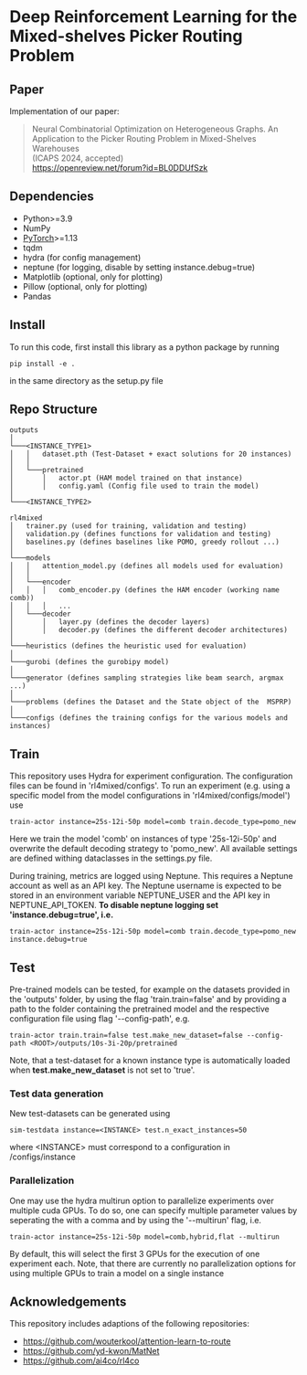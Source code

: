 # Deep Reinforcement Learning for the Mixed-shelves Picker Routing Problem


## Paper 

Implementation of our paper:


> Neural Combinatorial Optimization on Heterogeneous Graphs. An Application to the Picker Routing Problem in Mixed-Shelves Warehouses <br> 
(ICAPS 2024, accepted)<br>
https://openreview.net/forum?id=BL0DDUfSzk


## Dependencies

* Python>=3.9
* NumPy
* [PyTorch](http://pytorch.org/)>=1.13
* tqdm
* hydra (for config management)
* neptune (for logging, disable by setting instance.debug=true)
* Matplotlib (optional, only for plotting)
* Pillow (optional, only for plotting)
* Pandas



## Install
To run this code, first install this library as a python package by running 

```
pip install -e .
```
in the same directory as the setup.py file


## Repo Structure

```
outputs
│
└───<INSTANCE_TYPE1>
│   │   dataset.pth (Test-Dataset + exact solutions for 20 instances)
│   │
│   └───pretrained
│       │   actor.pt (HAM model trained on that instance)
│       │   config.yaml (Config file used to train the model)
│   
└───<INSTANCE_TYPE2>

rl4mixed
│   trainer.py (used for training, validation and testing)
│   validation.py (defines functions for validation and testing)    
│   baselines.py (defines baselines like POMO, greedy rollout ...)   
│
└───models
│   │   attention_model.py (defines all models used for evaluation)
│   │
│   └───encoder 
│   │   │   comb_encoder.py (defines the HAM encoder (working name comb))
│   │   │   ...
│   └───decoder 
│       │   layer.py (defines the decoder layers)
│       │   decoder.py (defines the different decoder architectures)
│   
└───heuristics (defines the heuristic used for evaluation)
│
└───gurobi (defines the gurobipy model)
│
└───generator (defines sampling strategies like beam search, argmax ...)
│
└───problems (defines the Dataset and the State object of the  MSPRP)
│
└───configs (defines the training configs for the various models and instances)
```




## Train 

This repository uses Hydra for experiment configuration. The configuration files can be found in 'rl4mixed/configs'. To run an experiment (e.g. using a specific model from the model configurations in 'rl4mixed/configs/model') use

```
train-actor instance=25s-12i-50p model=comb train.decode_type=pomo_new
```

Here we train the model 'comb' on instances of type '25s-12i-50p' and overwrite the default decoding strategy to 'pomo_new'. All available settings are defined withing dataclasses in the settings.py file. 

During training, metrics are logged using Neptune. This requires a Neptune account as well as an API key. The Neptune username is expected to be stored in an environment variable NEPTUNE_USER and the API key in NEPTUNE_API_TOKEN. **To disable neptune logging set 'instance.debug=true', i.e.**

```
train-actor instance=25s-12i-50p model=comb train.decode_type=pomo_new instance.debug=true
```

## Test

Pre-trained models can be tested, for example on the datasets provided in the 'outputs' folder, by using the flag 'train.train=false' and by providing a path to the folder containing the pretrained model and the respective configuration file using flag '--config-path', e.g.

```
train-actor train.train=false test.make_new_dataset=false --config-path <ROOT>/outputs/10s-3i-20p/pretrained
```
Note, that a test-dataset for a known instance type is automatically loaded when **test.make_new_dataset** is not set to 'true'. 


### Test data generation
New test-datasets can be generated using 


```
sim-testdata instance=<INSTANCE> test.n_exact_instances=50
```
where \<INSTANCE> must correspond to a configuration in /configs/instance



### Parallelization
One may use the hydra multirun option to parallelize experiments over multiple cuda GPUs. To do so, one can specify multiple parameter values by seperating the with a comma and by using the '--multirun' flag, i.e.

```
train-actor instance=25s-12i-50p model=comb,hybrid,flat --multirun
```

By default, this will select the first 3 GPUs for the execution of one experiment each. Note, that there are currently no parallelization options for using multiple GPUs to train a model on a single instance


## Acknowledgements

This repository includes adaptions of the following repositories:
* https://github.com/wouterkool/attention-learn-to-route
* https://github.com/yd-kwon/MatNet
* https://github.com/ai4co/rl4co
